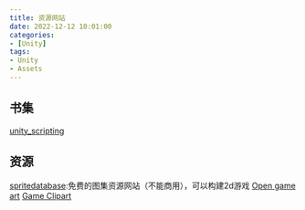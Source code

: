 ```yaml
---
title: 资源网站
date: 2022-12-12 10:01:00
categories:
- [Unity]
tags:
- Unity
- Assets
---
```


## 书集

[unity_scripting](https://luisnavarrete.com/design/pdf/unity_scripting.pdf)

## 资源

[spritedatabase](https://www.spritedatabase.net/):免费的图集资源网站（不能商用），可以构建2d游戏
[Open game art](https://opengameart.org/)
[Game Clipart](https://www.canstockphoto.com/illustration/games.html)
